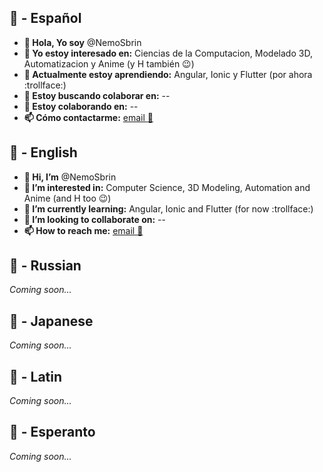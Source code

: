 ## :watermelon: - Español

- **👋 Hola, Yo soy** @NemoSbrin
- **👀 Yo estoy interesado en:** Ciencias de la Computacion, Modelado 3D, Automatizacion y Anime (y H también :wink:)
- **🌱 Actualmente estoy aprendiendo:** Angular, Ionic y Flutter (por ahora  :trollface:)
- **💞️ Estoy buscando colaborar en:** --
- **💞️ Estoy colaborando en:** --
- **📫 Cómo contactarme:** [email :e-mail:](mailto:palacios.coppiano.kevin@hotmail.com?subject=GitHub%20-%20ReemplaceConTemaATratar)

## :watermelon: - English

- **👋 Hi, I’m** @NemoSbrin
- **👀 I’m interested in:** Computer Science, 3D Modeling, Automation and Anime (and H too :wink:)
- **🌱 I’m currently learning:** Angular, Ionic and Flutter (for now  :trollface:)
- **💞️ I’m looking to collaborate on:** --
- **📫 How to reach me:** [email :e-mail:](mailto:palacios.coppiano.kevin@hotmail.com?subject=GitHub%20-%20ReplaceWithTopic2bDiscussed)

## :watermelon: - Russian
_Coming soon..._

## :watermelon: - Japanese
_Coming soon..._

## :watermelon: - Latin 
_Coming soon..._

## :watermelon: - Esperanto 
_Coming soon..._

<!---
NemoSbrin/NemoSbrin is a ✨ special ✨ repository because its `README.md` (this file) appears on your GitHub profile.
You can click the Preview link to take a look at your changes.
--->
